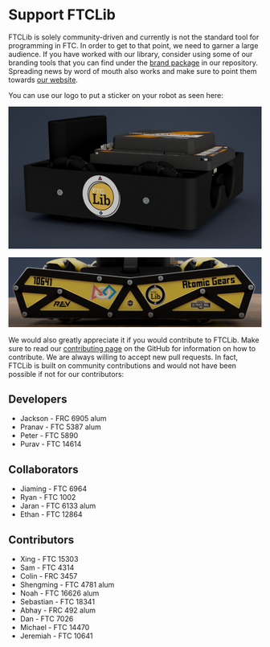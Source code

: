 # Support FTCLib

FTCLib is solely community-driven and currently is not the standard tool for programming in FTC. In order to get to that point, we need to garner a large audience. If you have worked with our library, consider using some of our branding tools that you can find under the [brand package](https://github.com/FTCLib/FTCLib/tree/v1.1.0/brand) in our repository. Spreading news by word of mouth also works and make sure to point them towards [our website](http://ftclib.org).

You can use our logo to put a sticker on your robot as seen here:

![CAD courtesy of Jeremiah from FTC Team 10641](.gitbook/assets/small-bot.png)

![CAD courtesy of Jeremiah from FTC Team 10641](.gitbook/assets/gobilda-bot.png)

We would also greatly appreciate it if you would contribute to FTCLib. Make sure to read our [contributing page](https://github.com/FTCLib/FTCLib/blob/v1.1.0/.github/CONTRIBUTING.md) on the GitHub for information on how to contribute. We are always willing to accept new pull requests. In fact, FTCLib is built on community contributions and would not have been possible if not for our contributors:

## Developers

* Jackson - FRC 6905 alum
* Pranav - FTC 5387 alum
* Peter - FTC 5890
* Purav - FTC 14614

## Collaborators

* Jiaming - FTC 6964
* Ryan - FTC 1002
* Jaran - FTC 6133 alum
* Ethan - FTC 12864

## Contributors

* Xing - FTC 15303
* Sam - FTC 4314
* Colin - FRC 3457
* Shengming - FTC 4781 alum
* Noah - FTC 16626 alum
* Sebastian - FTC 18341
* Abhay - FRC 492 alum
* Dan - FTC 7026
* Michael - FTC 14470
* Jeremiah - FTC 10641

